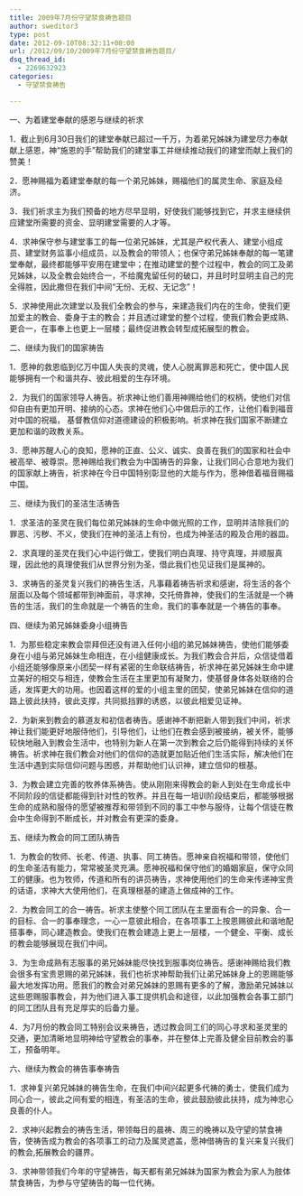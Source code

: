 ```yaml
---
title: 2009年7月份守望禁食祷告题目
author: sweditor3
type: post
date: 2012-09-10T08:32:11+00:00
url: /2012/09/10/2009年7月份守望禁食祷告题目/
dsq_thread_id:
  - 2269632923
categories:
  - 守望禁食祷告

---
```

一、为着建堂奉献的感恩与继续的祈求
  
1．截止到6月30日我们的建堂奉献已超过一千万，为着弟兄姊妹为建堂尽力奉献献上感恩，神“施恩的手”帮助我们的建堂事工并继续推动我们的建堂而献上我们的赞美！
  
2．愿神赐福为着建堂奉献的每一个弟兄姊妹，赐福他们的属灵生命、家庭及经济。
  
3．我们祈求主为我们预备的地方尽早显明，好使我们能够找到它，并求主继续供应建堂所需要的资金、显明建堂需要的人才等。
  
4．求神保守参与建堂事工的每一位弟兄姊妹，尤其是产权代表人、建堂小组成员、建堂财务监事小组成员，以及教会的带领人；也保守弟兄姊妹奉献的每一笔建堂奉献，最终都能够平安用在建堂中；在推动建堂的整个过程中，教会的同工及弟兄姊妹，以及全教会始终合一，不给魔鬼留任何的破口，并且时时显明主自己的完全得胜，因此撒但在我们中间“无份、无权、无记念”！
  
5．求神使用此次建堂以及我们全教会的参与，来建造我们内在的生命，使我们更加爱主的教会、委身于主的教会；并且透过建堂的整个过程，使我们教会更成熟、更合一，在事奉上也更上一层楼；最终促进教会转型成拓展型的教会。

二、继续为我们的国家祷告
  
1．愿神的救恩临到亿万中国人失丧的灵魂，使人心脱离罪恶和死亡，使中国人民能够拥有一个和谐共存、彼此相爱的生存环境。
  
2．为我们的国家领导人祷告。祈求神让他们善用神赐给他们的权柄，使他们对信仰自由有更加开明、接纳的心态。求神在他们心中做启示的工作，让他们看到福音对中国的祝福， 基督教信仰对道德建设的积极影响。祈求神在我们国家不断建立更加和谐的政教关系。
  
3．愿神苏醒人心的良知，愿神的正直、公义、诚实、良善在我们的国家和社会中被高举、被尊崇。愿神赐给我们教会为中国祷告的异象，让我们同心合意地为我们的国家献上祷告，祈求神在今日中国特别彰显他的大能与作为，愿神借着福音赐福中国。

三、继续为我们的圣洁生活祷告
  
1．求圣洁的圣灵在我们每位弟兄姊妹的生命中做光照的工作，显明并洁除我们的罪恶、污秽、不义，使我们在神的圣洁上有份，也成为神圣洁的殿及合用的器皿。
  
2．求真理的圣灵在我们心中运行做工，使我们明白真理、持守真理，并顺服真理，因此他的真理使我们从世界分别为圣，借此我们也见证我们是属神的。
  
3．求祷告的圣灵复兴我们的祷告生活，凡事藉着祷告祈求和感谢，将生活的各个层面以及每个领域都带到神面前，寻求神，交托倚靠神，使我们的生活就是一个祷告的生活，我们的生命就是一个祷告的生命，我们的事奉就是一个祷告的事奉。

四、继续为弟兄姊妹委身小组祷告
  
1．为那些稳定来教会崇拜但还没有进入任何小组的弟兄姊妹祷告，使他们能够委身在小组与弟兄姊妹生命相连，在小组健康成长。为我们教会合并后，众信徒借着小组还能够像原来小团契一样有紧密的生命联结祷告，祈求神在弟兄姊妹生命中建立美好的相交与相连，使教会生活在主里更加有凝聚力，使基督身体各处联络的合适，发挥更大的功用。也因着这样的爱的小组主里的团契，使弟兄姊妹在信仰的道路上彼此扶持，彼此支撑，共同抵挡罪的诱惑，以彼此相爱见证神。
  
2．为新来到教会的慕道友和初信者祷告。感谢神不断把新人带到我们中间，祈求神让我们能更好地服侍他们，引导他们，让他们在教会感到被接纳，被关怀，能够较快地融入到教会生活中，也特别为新人在第一次到教会之后仍能得到持续的关怀祷告。祈求神在我们教会对他们的信仰的造就更加贴近他们生活实际，解决他们在生活中遇到实际信仰问题与困惑，并帮助他们认识神，建立信仰的根基。
  
3．为教会建立完善的牧养体系祷告。使从刚刚来得教会的新人到处在生命成长中不同阶段的信徒都能得到针对性的牧养。并且在每一培训阶段结束后，都能够根据生命的成熟和服侍的愿望被推荐和带领到不同的事工中参与服侍，让每个信徒在教会中生命得到不断成长，并对教会有更深的委身。

五、继续为教会的同工团队祷告
  
1．为教会的牧师、长老、传道、执事、同工祷告。愿神亲自祝福和带领，使他们的生命圣洁有能力，常常被圣灵充满。愿神祝福和保守他们的婚姻家庭，保守众同工的健康。也为牧师，传道和所有的讲员祷告，求神使用他们的生命来传递神宝贵的话语，求神大大使用他们，在真理根基的建造上做成神的工作。
  
2．为教会同工的合一祷告。祈求主使整个同工团队在主里面有合一的异象、合一的目标、合一的事奉理念，一心一意彼此相合，在各项事工上按恩赐彼此和谐地配搭事奉，同心建造教会。使我们在教会建造上更上一层楼，一个健全、平衡、成长的教会能够展现在我们中间。
  
3．为生命成熟有志服事的弟兄姊妹能尽快找到服事岗位祷告。感谢神赐给我们教会很多有宝贵恩赐的弟兄姊妹，我们也祈求神帮助我们让弟兄姊妹身上的恩赐能够最大地发挥功用。愿我们的教会对弟兄姊妹的恩赐有更多的了解，激励弟兄姊妹以这些恩赐服事教会，并为他们进入事工提供机会和途径，以此加强教会各事工部门的同工团队且有充足厚实的后备力量。
  
4．为7月份的教会同工特别会议来祷告，透过教会同工们的同心寻求和圣灵里的交通，更加清晰地显明神给守望教会的事奉，并在整体上完善及健全目前教会的事工，预备明年。

六、继续为教会的祷告事奉祷告
  
1．求神复兴弟兄姊妹的祷告生命，在我们中间兴起更多代祷的勇士，使我们成为同心合一，彼此之间有爱的相连，有圣洁的生命，彼此鼓励彼此扶持，成为神忠心良善的仆人。
  
2．求神兴起教会的祷告生活，带领每日的晨祷、周三的晚祷以及守望的禁食祷告，使祷告成为教会的各项事工的动力及属灵遮盖，愿神借祷告的复兴来复兴我们的教会,拓展教会的疆界。
  
3．求神带领我们今年的守望祷告，每天都有弟兄姊妹为国家为教会为家人为肢体禁食祷告，为参与守望祷告的每一位代祷。